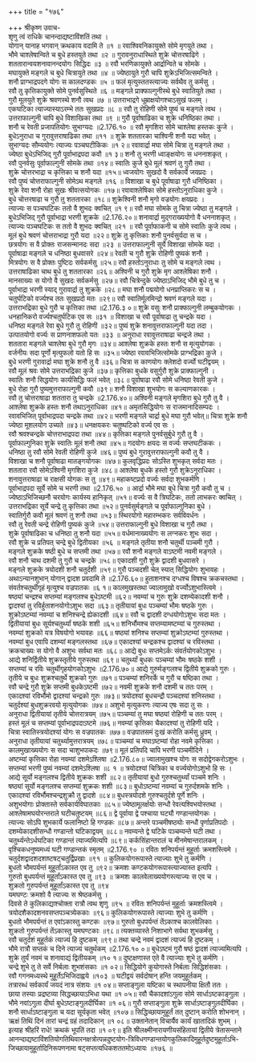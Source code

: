 +++
title = "१७६"

+++
श्रीकृष्ण उवाच-  
शृणु त्वं राधिके चानन्दाद्यष्टाविंशतिं तथा ।  
योगान् यानाह भगवान् क्रथकाय वदामि ते ॥१ ॥
रवाश्विवनिकायुक्ते सोमे मृगयुते तथा ।  
भौमे चाश्लेषान्विते च बुधे हस्तयुते तथा ॥२ ॥
गुरावनुराधास्थिते शुक्रे चोत्तरषाढिगे ।  
शततारान्वयशनावानन्दयोगः सिद्धिदः ॥३ ॥
रवौ भरणिकायुक्ते आर्द्रान्विते च सोमके ।  
मघायुक्ते मङ्गले च बुधे चित्रायुते तथा ॥४ ॥
ज्येष्ठायुते गुरौ चापि शुक्रेऽभिजित्समन्विते ।  
शनौ प्राग्भाद्रपदगे योगः स कालदण्डकः ॥५ ॥
फलं मृत्युस्ततस्त्याज्यः सर्वथैव तु कर्मसु ।  
रवौ तु कृत्तिकायुक्ते सोमे पुनर्वसुस्थिते ॥६ ॥
मङ्गले प्राक्फाल्गुनीस्थे बुधे स्वातियुते तथा ।  
गुरौ मूलयुते शुक्रे श्रवणस्थे शनौ त्वथ ॥७ ॥
उत्तराभाद्रगे धूम्राक्षयोगश्चाऽसुखं फलम् ।  
एकघटिका त्याज्यास्याऽरम्भे ततः सुखप्रदः ॥८ ॥
रवौ तु रोहिणी सोमे पुष्यं च मङ्गले त्वथ ।  
उत्तराफाल्गुनी चापि बुधे विशाखिका तथा ॥९ ॥
गुरौ पूर्वाषाढिका च शुक्रे धनिष्ठिका तथा ।  
शनौ च रेवती प्रजापतियोगः सुभाग्यदः ॥2.176.१० ॥
रवौ मृगशिरा सोमे चाश्लेषा हस्तकः कुजे ।  
बुधेऽनुराधा च गुरावुत्तराषाढिका तथा ॥११ ॥
शुक्रे शततारका चाश्विनी शनौ यदा भवेत् ।  
सुभाग्यदः सौम्ययोगः त्याज्यः पञ्चघटीकिकः ॥१ २॥
रवावार्द्रा मघा सोमे चित्रा तु मङ्गले तथा ।  
ज्येष्ठा बुधेऽभिजिद् गुरौ पूर्वाभाद्रपदा कवौ ॥१ ३॥
शनौ तु भरणी ध्वाङ्क्षयोगः स धननाशकृत् ।  
रवौ पुनर्वसुः पूर्वाफाल्गुनी सोमके तथा ॥१४॥
स्वातिः कुजे बुधे मूलं श्रवणं तु गुरौ तथा ।  
शुक्रे चोत्तरभाद्रा च कृत्तिका च शनौ यदा ॥१५॥
ध्वजयोगः सुखदो वै सर्वकार्ये जयप्रदः ।  
रवौ पुष्यं चोत्तराफाल्गुनी सोमेऽथ मङ्गले ॥१६ ॥
विशाखा च बुधे पूर्वाषाढा गुरौ धनिष्ठिका ।  
शुक्रे रेवा शनौ रोहा सुखः श्रीवत्सयोगकः ॥१७॥
रवावाश्लेषिका सोमे हस्तोऽनुराधिका कुजे ।  
बुधे चोत्तरषाढा च गुरौ तु शततारका ॥१८॥
शुक्रेश्विनी शनौ मृगो वज्रयोगः क्षयप्रदः ।  
त्याज्यः स पञ्चघटिकः ततो वै शुभदः क्वचित् ॥१ ९॥
रवौ मघा सोमके तु चित्रा ज्येष्ठा तु मङ्गले ।  
बुधेऽभिजिद् गुरौ पूर्वाभाद्रा भरणी शुक्रके ॥2.176.२०॥
शनावार्द्रा मुद्गराख्ययोगो वै धननाशकृत् ।  
त्याज्यः पञ्चघटिकः स ततो वै शुभदः क्वचित् ॥२१ ॥
रवौ पूर्वाफाकनी च सोमे स्वातिः कुजे त्वथ ।  
मूलं बुधे श्रवणं चोत्तराभाद्रा गुरौ यदा ॥२२॥
शुक्रे तु कृत्तिकाः शनौ पुनर्वसुर्यदा स च ।  
छत्रयोगः स वै प्रोक्तः राजसन्मानदः सदा ॥२३ ॥
उत्तराफाल्गुनी सूर्ये विशाखा सोमके यदा ।  
पूर्वाषाढा मङ्गले च धनिष्ठा बुधवासरे ॥२४॥
रेवती च गुरौ शुक्रे रोहिणी पुष्यकं शनौ ।  
मित्रयोगः स वै प्रोक्तः पुष्टिदः सर्वकर्मसु ॥२५॥
रवौ हस्तोऽनुराधाः तु सोमे च मङ्गले त्वथ ।  
उत्तराषाढिका चाथ बुधे तु शततारका ॥२६॥
अश्विनी च गुरौ शुक्रे मृग आश्लेषिका शनौ ।  
मानसाख्यः स योगो वै सुखदः सर्वकर्मसु ॥२७॥
रवौ चित्रेन्दुके ज्येष्ठाऽभिजिद् भौमे बुधे तु च ।  
पूर्वाभाद्रा भरणी स्याद् गुरावार्द्रा तु शुक्रके ॥२८॥
मघा शनौ पद्मयोगो धनप्राप्तिकरः स च ।  
चतुर्घटिको वर्ज्यश्च ततः सुखप्रदो मतः ॥२९॥
रवौ स्वातिर्मूलमिन्द्रो श्रवणं मङ्गले यदा ।  
उत्तराभद्रिका बुधे गुरौ च कृत्तिका तथा ॥2.176.३ ०॥
शुक्रे वसुः शनौ प्राक्फाल्गुनी लम्बुकयोगकः ।  
धनहानिकरो वर्ज्यश्चतुर्घटिक एव सः ॥३१ ॥
विशाखा च रवौ पूर्वाषाढा तु चन्द्रके यदा ।  
धनिष्ठा मङ्गले रेवा बुधे गुरौ तु रोहिणी ॥३२॥
पुष्यं शुक्रे शनावुत्तराफाल्गुनी यदा तदा ।  
उत्पातयोगो वर्ज्यः स प्राणनाशफलो यतः ॥३३ ॥
अनुराधा रवावुत्तराषाढा चन्द्रजे तथा ।  
शततारा मङ्गले चाश्लेषा बुधे गुरौ मृगः ॥३४॥
आश्लेषा शुक्रके हस्तः शनौ स मृत्युयोगकः ।  
वर्जनीयः सदा पूर्णो मृत्युफलो यतो हि सः ॥३५॥
ज्येष्ठा रवावभिजित्सोमके प्राग्भद्रिका कुजे ।  
बुधे भरणी गुरावार्द्रा मघा शुक्रे शनौ तु वै ॥३६॥
चित्रा स काणयोगः क्लेशदो वर्ज्यो घटीद्वयम् ।  
रवौ मूलं श्रवः सोमे उत्तराभद्रिका कुजे ॥३७॥
कृत्तिका बुधके वसुर्गुरौ शुक्रे प्राक्फाल्गुनी ।  
स्वातिः शनौ सिद्धयोगः कार्यसिद्धिः फलं भवेत् ॥३८॥
पूर्वाषाढा रवौ सोमे धनिष्ठा रेवती कुजे ।  
बुधे रोहा गुरौ पुष्यमुत्तराफाल्गुनी कवौ ॥३९॥
शनौ विशाखा शुभयोगः स कल्याणकारकः ।  
रवौ तु चोत्तराषाढा शततारा तु चन्द्रके ॥2.176.४०॥
अश्विनी मङ्गले मृगशिरा बुधे गुरौ तु वै ।  
आश्लेषा शुक्रके हस्तः शनौ तथाऽनुराधिका ॥४१॥
अमृतसिद्धियोगः स राजमानादिसम्पदः ।  
रवावभिजित् पूर्वाभाद्रपदा चन्द्रके तथा ॥४२॥
भरणी मङ्गले चार्द्रा बुधे मघा गुरौ भवेत्॥
चित्रा शुक्रे शनौ ज्येष्ठा मूशलयोग उच्यते ॥४३॥
धनक्षयकरः चतुष्घटिको वर्ज्य एव सः ।  
रवौ श्रवश्चन्द्रके चोत्तराभाद्रपदा तथा ॥४४॥
कृत्तिका मङ्गले पुनर्वसुर्बुधे गुरौ तु वै ।  
पूर्वाफाल्गुनिका शुक्रे स्वातिः मूलं शनौ तथा ॥४५॥
गदयोगः क्षयदः स वर्ज्यः सप्तघटीककः ।  
धनिष्ठा तु रवौ सोमे रेवती रोहिणी कुजे ॥४६॥
पुष्यं बुधे गुरावुत्तराफाल्गुनी कवौ तु वै ।  
विशाखा च शनौ पूर्वाषाढा मातङ्गयोगकः ॥४७॥
कुलवृद्धिप्रदः सोऽस्ति शुभकृत् सर्वदा मतः ।  
शततारा रवौ सोमेऽश्विनी मृगशिरा कुजे ॥४८॥
आश्लेषा बुधके हस्तो गुरौ शुक्रेऽनुराधिका ।  
शनावुत्तराषाढा च राक्षसी योगकः स तु ॥४९॥
महाकष्टप्रदो वर्ज्यः सर्वदा शुभकर्मणि ।  
पूर्वाभाद्रपदा सूर्ये सोमे च भरणी तथा ॥2.176.५० ॥
आर्द्रा भौमे मघा बुधे चित्रा गुरौ कवौ तु च ।  
ज्येष्ठाऽभिजिच्छनौ चरयोगः कार्यस्य हानिकृत् ॥५१॥
वर्ज्यः स वै त्रिघटिकः, ततो लाभकरः क्वचित् ।  
उत्तराभद्रिका सूर्ये चन्द्रे तु कृत्तिका तथा ॥५२॥
पुनर्वसुर्मङ्गले च पूर्वाफाल्गुनिका बुधे ।  
स्वातिर्गुरौ कवौ मूलं श्रवणं तु शनौ तथा ॥५३॥
स्थिरयोगो महारम्भकरः सर्वविवर्धनः ।  
रवौ तु रेवती चन्द्रे रोहिणी पुष्यकं कुजे ॥५४॥
उत्तराफाल्गुनी बुधे विशाखा च गुरौ तथा ।  
शुक्रे पूर्वाषाढिका च धनिष्ठा तु शनौ यदा ॥५५॥
वर्धमानाख्ययोगः स लग्नकरः शुभः सदा ।  
रवौ शुक्रे च प्रतिपत् चन्द्रे बुधे द्वितीयका ॥५६ ॥
मङ्गले तृतीया शनौ चतुर्थी पञ्चमी गुरौ ।  
मङ्गले शुक्रके षष्ठी बुधे च सप्तमी तथा ॥५७॥
रवौ शनौ मङ्गले वाऽष्टमी नवमी मङ्गले ।  
रवौ शनौ चाथ दशमी तु गुरौ च चन्द्रके ॥५८॥
एकादशी गुरौ शुक्रे द्वादशी बुधवासरे ।  
मङ्गले शुक्रके त्रयोदशी शनौ चतुर्दशी ॥५९॥
गुरौ पञ्चदशी चेत् स्यात् सिद्धियोगः शुभावहः ।  
अथाऽन्यानशुभान् योगान् द्वादश प्रवदामि ते ॥2.176.६०॥
हुताशनश्च दग्धश्च विषश्च क्रकचस्तथा ।  
संवर्तश्चतुर्थीगृहं मृत्युश्च वज्रपातकः ॥६ १॥
कालमुखस्तथा ज्वालामुखो वर्ज्योऽशुभास्त्विमे ।  
षष्ठ्यां चन्द्रश्च सप्तम्यां मङ्गलश्च बुधेऽष्टमी ॥६२॥
नवम्यां च गुरुः शुक्रे दशम्येकादशी शनौ ।  
द्वादश्यां तु रविर्हुताशनयोगोऽशुभः सदा ॥६३॥
तृतीयायां बुधः पञ्चम्यां भौमः षष्ठके गुरुः ।  
शुक्रोऽष्टम्यां नवम्यां च शनिश्चन्द्रे ह्येकादशी ॥६४॥
रवौ च द्वादशी दग्धयोगोऽशुभः सदा मतः ।  
द्वितीयायां बुधः सूर्यश्चतुर्थ्यां षष्ठके शशी ॥६५॥
शनिर्भौमश्च सप्तम्यामष्टम्यां च गुरुस्तथा ।  
नवम्यां शुक्रको यत्र विषयोगो भयावहः ॥६६॥
षष्ठ्यां शनिश्च सप्तम्यां शुक्रोऽष्टम्यां गुरुस्तथा ।  
नवम्यां बुध एवापि दशम्यां मङ्गलस्तथा ॥६७॥
एकादश्यां चन्द्रकश्च द्वादश्यां च रविस्तथा ।  
क्रकचाख्यः स योगो वै अशुभः सर्वथा मतः ॥६८॥
आद्ये बुधः सप्तमेऽर्कः संवर्तयोगकोऽशुभः ।  
आद्ये शनिर्द्वितीये शुक्रस्तृतीये गुरुस्तथा ॥६९॥
चतुर्थ्यां बुधकः पञ्चम्यां भौमः षष्ठके शशी ।  
सप्तम्यां च रविः चतुर्थीगृहयोगकोऽशुभः ॥2.176.७०॥
आद्ये गुरुर्मङ्गलश्च द्वितीये शुक्रको गुरुः ।  
तृतीये च बुधः शुक्रश्चतुर्थे शुक्रको गुरुः ॥७१॥
पञ्चम्यां शनिरर्के च गुरौ च षष्ठिका तथा ।  
रवौ चन्द्रे गुरौ शुक्रे सप्तमी बुधकेऽष्टमी ॥७२॥
नवमी शुक्रके शनौ दशमी च ततः परम् ।  
एकादश्यां रविर्भौमो द्वादश्यां चन्द्रको गुरुः ॥७३॥
त्रयोदश्यां बुधचन्द्रौ पञ्चदश्यां शनिस्तथा ।  
चतुर्दश्यां बुधशुक्ररवयो मृत्युयोगकः ॥७४॥
अशुभो मृत्युकरणः त्याज्य एषः सदा तु सः ।  
अनुराधा द्वितीयायां तृतीये चोत्तरात्रयम् ॥७५॥
पञ्चम्यां तु मघा षष्ठ्यां रोहिणी च ततः परम् ।  
हस्तं मूलं च सप्तम्यां पूर्वाभाद्रपदाऽष्टमे ॥७६॥
नवम्यां कृत्तिका चैकादश्यां तु रोहिणी यदि ।  
चित्रा स्वातिस्त्रयोदश्यां योगः स वज्रपातकः ॥७७॥
वज्रपातसमं दुःखं करोति कर्मसु ध्रुवम् ।  
अनुराधा तृतीयायां चतुर्थ्यामुत्तरात्रयम् ॥७८॥
पञ्चम्यां च मघाऽष्टम्यां रोहा नवमे कृत्तिका ।  
कालमुखाख्ययोगः स सदा चाशुभपाकदः ॥७९॥
मूलं प्रतिपदि चापि भरणी पञ्चमीदिने ।  
अष्टम्यां कृत्तिका रोहा नवम्यां दशमेऽश्लिषा ॥2.176.८०॥
ज्वालामुखश्च योगः स सदोद्वेगकरोऽशुभः ।  
सप्तम्यां भरणी पुष्यं नवम्यां दशमेऽश्लिषा ॥८ १ ॥
त्रयोदश्यां चित्रिका च वर्ज्ययोगोऽशुभो हि सः ।  
आद्ये सूर्यो मङ्गलश्च द्वितीये शुक्रकः शशी ॥८२॥
तृतीयायां बुधो गुरुश्चतुर्थ्यां पञ्चमे शनिः ।  
षष्ठ्यां सूर्यो मङ्गलश्च सप्तम्यां शुक्रकः शशी ॥८३॥
बुधोऽष्टम्यां नवम्यां च गुरुर्दशमके शनिः ।  
एकादश्यां रविर्भौमश्चन्द्रशुक्रौ तु द्वादशे ॥८४॥
बुधस्त्रयोदशे गुरुश्चतुर्दशे पूर्णे शनिः ।  
अशुभयोगाः प्रोक्तास्ते सर्वकार्यविघातकाः ॥८५॥
ज्येष्ठामूलर्क्षयोः सन्धौ रेवत्यश्विभयोस्तथा ।  
आश्लेषामघयोरन्तराले घटीचतुष्टयम् ॥८६॥
द्वे पूर्वाया द्वे पश्चाया घट्यौ गण्डान्तयोगकः ।  
त्याज्यः सोऽपि शुभकार्ये फलानिष्टो हि गण्डकः ॥८७॥
अन्तरे पञ्चमीषष्ठ्योः सन्धौ पृर्णाप्रतिपदोः ।  
दशम्येकादशीसन्धौ गण्डान्तो घटिकाद्वयम् ॥८८॥
नवम्यन्ते द्वे घटिके पञ्चम्यन्ते घटी तथा ।  
चतुर्थ्यन्तेऽर्धघटिका गण्डान्तं त्याज्यमित्यपि ॥८९॥
कर्कसिंहान्तरालं च मीनमेषान्तरालकम् ।  
वृश्चिकधनुष्यमध्यं घटी गण्डान्तकं स्मृतम् ॥2.176.९० ॥
रवितः शनिपर्यन्तं मुहूर्ताः क्रमशस्त्विमे ।  
चतुर्दशद्वादशदशाष्टषट्चतुर्द्विप्रखाः ॥९१ ॥
कुलिकयोगरूपास्ते त्याज्याः शुभे तु कर्मणि ।  
बुधतो भौमपर्यन्तं मुहूर्तांऽकास्त एव तु ॥९२॥
क्रमशः कण्टकयोगरूपास्त्याज्यास्त इत्यपि ।  
गुरुतो बुधपर्यन्तं मूहूर्तांऽकास्त एव तु ॥९३ ॥
क्रमशः कालवेलाख्ययोगस्त्याज्यः स एव च ।  
शुक्रतो गुरुपर्यन्तं मुहूर्तांऽकास्त एव तु ॥९४  
यमघण्टः क्रमशो वै त्याज्यः स श्रेष्ठकर्मसु ।  
दिवसे ते कुलिकाद्याश्चोक्ता रात्रौ त्वथ शृणु ॥९५ ॥
रवितः शनिपर्यन्तं मुहूर्ताः क्रमशस्त्विमे ।  
त्रयोदशैकादशनवसप्तपञ्चत्र्येककाः ॥९६॥
कुलिकयोगरूपास्ते त्याज्याः शुभे तु कर्मणि ।  
बुधतो भौमपर्यन्तं त एवांऽकास्तु कण्टकः ॥९७॥
गुरुतो बुधपर्यन्तं तेंऽकाश्च कालवेलिकाः ।  
शुक्रतो गुरुपर्यन्तं तेंऽकास्तु यमघण्टकाः ॥९८॥
त्यक्तव्यास्ते निशाभागे सर्वथा शुभकर्मसु ।  
रवौ चतुर्दशं मुहूर्तकं त्याज्यं हि दुष्टकम् ॥९९॥
तथा चन्द्रे नवमं द्वादशं त्याज्यं हि दुष्टकम् ।  
भौमे रात्रौ सप्तकं च दिने त्याज्यं चतुर्थकम् ॥2.176.१० ०॥
बुधेऽष्टमं गुरौ षष्ठं द्वादशं त्याज्यमित्यपि ।  
शुक्रे तुर्यं नवमं च शनावाद्यं द्वितीयकम् ॥१० १॥
दुष्टक्षणास्त एते वै त्याज्याः शुभे तु कर्मणि ।  
चन्द्रे शुभे तु ते सर्वे निर्बलाः शुभशंसकाः ॥१ ०२॥
सिद्धियोगे कुयोगास्ते निर्बलाः सिद्धिशंसकाः ।  
रवौ गगनमध्यस्थे मुहूर्तेऽभिजिदाह्वये ॥१०३ ॥
घटीद्वयं सर्वदोषान् हन्ति जयमुहूर्तकम् ।  
तत्रारब्धं सर्वकार्यं जयदं नात्र संशयः ॥१ ०४॥
सप्ताङ्गुला यष्टिका च स्थापनीया क्षितौ ततः ।  
छाया तस्याः प्रद्रष्टव्या सिद्धच्छायाऽभिधा यथा ॥१ ०५॥
रवौ चैकादशांऽगुला सोमे सार्धाऽष्टकाङ्गुला ।  
भौमे नवांऽगुला दीर्घा बुधेऽष्टाङ्गुलदीर्घिका ॥१ ०६॥
गुरौ सप्ताङ्गुला शुक्रे सार्धाऽष्टाङ्गुलदीर्घिका ।  
शनौ सार्धाऽष्टाङ्गुला च यदा सूर्यकृता भवेत् ॥१०७॥
सिद्धिच्छायामुहूर्तं तत् दुष्टान् करोति शोभनान् ।  
ऋक्षं तिथिं दिनं तारां चन्द्रं ग्रहं तदादिकान् ॥१ ०८॥
उक्तानेतान् विचार्यैव कार्यं खातादिकं शुभम् ।  
इत्याह श्रीहरिं राधे! क्रथकं भूपतिं तदा ॥१ ०९॥
इति श्रीलक्ष्मीनारायणीयसंहितायां द्वितीये त्रेतासन्ताने आनन्दाद्यष्टाविंशतियोगतिथिवारनक्षत्रोत्पन्नदुष्टयोग-त्रिविधगण्डान्तयोगकुलिकादिमुहूर्तदुष्टमुहूर्ताऽभि-  
जिच्छायामुहूर्तादिनिरूपणनामा षट्सप्तत्यधिकशततमोऽध्यायः ॥१७६ ॥
    
